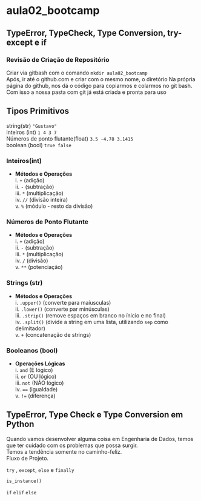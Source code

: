 # aula02_bootcamp
## TypeError, TypeCheck, Type Conversion, try-except e if

### Revisão de Criação de Repositório
Criar via gitbash com o comando ```mkdir aula02_bootcamp``` <br>
Após, ir até o github.com e criar com o mesmo nome, o diretório
Na própria página do github, nos dá o código para copiarmos e colarmos no git bash. <br>
Com isso a nossa pasta com git já está criada e pronta para uso

## Tipos Primitivos
string(str) ```"Gustavo"``` <br>
inteiros (int) ```1 4 3 7``` <br>
Números de ponto flutante(float) ```3.5 -4.78 3.1415```<br>
boolean (bool) ```true false``` <br>

### Inteiros(int)
- **Métodos e Operações**<br>
i. ```+``` (adição) <br>
ii. ```-``` (subtração)<br>
iii. ```*``` (multiplicação)<br>
iv. ```//``` (divisão inteira)<br>
v. ```%``` (módulo - resto da divisão)<br>

### Números de Ponto Flutante
- **Métodos e Operações**<br>
i. ```+``` (adição) <br>
ii. ```-``` (subtração)<br>
iii. ```*``` (multiplicação)<br>
iv. ```/``` (divisão)<br>
v. ```**``` (potenciação) <br>

### Strings (str)
- **Métodos e Operações**<br>
i. ```.upper()``` (converte para maíusculas) <br>
ii. ```.lower()``` (converte par minúsculas) <br>
iii. ```.strip()``` (remove espaços em branco no ínicio e no final) <br>
iv. ```.split()``` (divide a string em uma lista, utilizando ```sep``` como delimitador) <br>
v. ```+``` (concatenação de strings) <br>

### Booleanos (bool)
- **Operações Lógicas**<br>
i. ```and``` (E lógico) <br>
ii. ```or``` (OU lógico) <br>
iii. ```not``` (NÃO lógico) <br>
iv. ```==``` (igualdade) <br>
v. ```!=``` (diferença) <br>

## TypeError, Type Check e Type Conversion em Python
Quando vamos desenvolver alguma coisa em Engenharia de Dados, temos que ter cuidado com os problemas que possa surgir.<br>
Temos a tendência somente no caminho-feliz.<br>
Fluxo de Projeto.<br>

 ```try``` , ```except```, ```else``` e ```finally```

```is_instance()```

```if```
```elif```
```else```